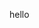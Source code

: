 hello

<!---
ejachang/ejachang is a ✨ special ✨ repository because its `README.md` (this file) appears on your GitHub profile.
You can click the Preview link to take a look at your changes.
--->
